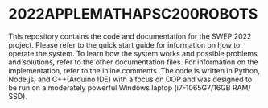 # 2022APPLEMATHAPSC200ROBOTS

This repository contains the code and documentation for the SWEP 2022 project. Please refer to the quick start guide for information on how to operate the system. To learn how the system works and possible problems and solutions, refer to the other documentation files. For information on the implementation, refer to the inline comments. The code is written in Python, Node.js, and C++(Arduino IDE) with a focus on OOP and was designed to be run on a moderately powerful Windows laptop (i7-1065G7/16GB RAM/ SSD).
